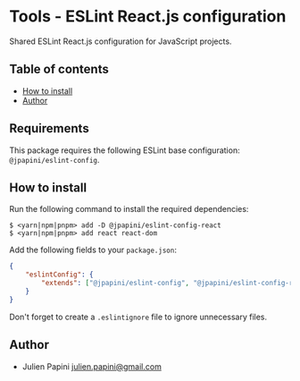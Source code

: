 # Tools - ESLint React.js configuration <!-- omit in toc -->

Shared ESLint React.js configuration for JavaScript projects.

## Table of contents <!-- omit in toc -->

-   [How to install](#how-to-install)
-   [Author](#author)

## Requirements

This package requires the following ESLint base configuration: `@jpapini/eslint-config`.

## How to install

Run the following command to install the required dependencies:

```shell
$ <yarn|npm|pnpm> add -D @jpapini/eslint-config-react
$ <yarn|npm|pnpm> add react react-dom
```

Add the following fields to your `package.json`:

```json
{
    "eslintConfig": {
        "extends": ["@jpapini/eslint-config", "@jpapini/eslint-config-react"]
    }
}
```

Don't forget to create a `.eslintignore` file to ignore unnecessary files.

## Author

-   Julien Papini <julien.papini@gmail.com>
